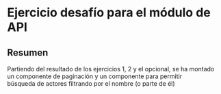 # Ejercicio desafío para el módulo de API

## Resumen

Partiendo del resultado de los ejercicios 1, 2 y el opcional, se ha montado un componente de paginación y un componente para permitir  
búsqueda de actores filtrando por el nombre (o parte de él)
